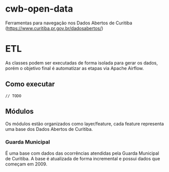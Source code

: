 # cwb-open-data

Ferramentas para navegação nos Dados Abertos de Curitiba (https://www.curitiba.pr.gov.br/dadosabertos/)

# ETL

As classes podem ser executadas de forma isolada para gerar os dados, porém o objetivo
final é automatizar as etapas via Apache Airflow.

## Como executar
```
// TODO
```

## Módulos
Os módulos estão organizados como layer/feature, cada feature representa uma base dos Dados Abertos de Curitiba.

### Guarda Municipal

É uma base com dados das ocorrências atendidas pela Guarda Municipal de Curitiba. A base é atualizada de forma
incremental e possui dados que começam em 2009.
